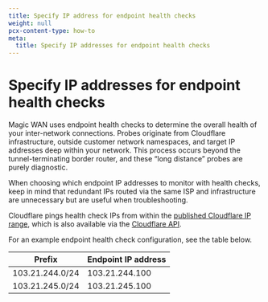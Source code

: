 ```yaml
---
title: Specify IP address for endpoint health checks
weight: null
pcx-content-type: how-to
meta:
  title: Specify IP addresses for endpoint health checks
---
```


# Specify IP addresses for endpoint health checks

Magic WAN uses endpoint health checks to determine the overall health of your inter-network connections. Probes originate from Cloudflare infrastructure, outside customer network namespaces, and target IP addresses deep within your network. This process occurs beyond the tunnel-terminating border router, and these “long distance” probes are purely diagnostic.

When choosing which endpoint IP addresses to monitor with health checks, keep in mind that redundant IPs routed via the same ISP and infrastructure are unnecessary but are useful when troubleshooting.

Cloudflare pings health check IPs from within the [published Cloudflare IP range](https://www.cloudflare.com/ips/), which is also available via the [Cloudflare API](https://api.cloudflare.com/#cloudflare-ips-properties).

For an example endpoint health check configuration, see the table below.

| Prefix          | Endpoint IP address |
| --------------- | ------------------- |
| 103.21.244.0/24 | 103.21.244.100      |
| 103.21.245.0/24 | 103.21.245.100      |